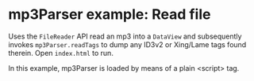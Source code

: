 mp3Parser example: Read file
============================

Uses the `FileReader` API read an mp3 into a `DataView` and subsequently invokes
`mp3Parser.readTags` to dump any ID3v2 or Xing/Lame tags found therein. Open `index.html` to run.

In this example, mp3Parser is loaded by means of a plain &lt;script&gt; tag.
